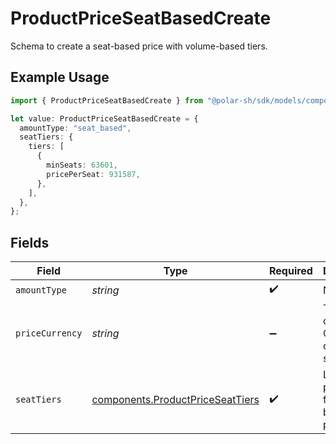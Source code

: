 # ProductPriceSeatBasedCreate

Schema to create a seat-based price with volume-based tiers.

## Example Usage

```typescript
import { ProductPriceSeatBasedCreate } from "@polar-sh/sdk/models/components/productpriceseatbasedcreate.js";

let value: ProductPriceSeatBasedCreate = {
  amountType: "seat_based",
  seatTiers: {
    tiers: [
      {
        minSeats: 63601,
        pricePerSeat: 931587,
      },
    ],
  },
};
```

## Fields

| Field                                                                                | Type                                                                                 | Required                                                                             | Description                                                                          |
| ------------------------------------------------------------------------------------ | ------------------------------------------------------------------------------------ | ------------------------------------------------------------------------------------ | ------------------------------------------------------------------------------------ |
| `amountType`                                                                         | *string*                                                                             | :heavy_check_mark:                                                                   | N/A                                                                                  |
| `priceCurrency`                                                                      | *string*                                                                             | :heavy_minus_sign:                                                                   | The currency. Currently, only `usd` is supported.                                    |
| `seatTiers`                                                                          | [components.ProductPriceSeatTiers](../../models/components/productpriceseattiers.md) | :heavy_check_mark:                                                                   | List of pricing tiers for seat-based pricing.                                        |